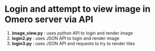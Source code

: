 # Login and attempt to view image in Omero server via API

1. **image_view.py** : uses python API to login and render image
2. **login2.py** : uses JSON API to login and render image
3. **login3.py** : uses JSON API and requests to try to render tiles
